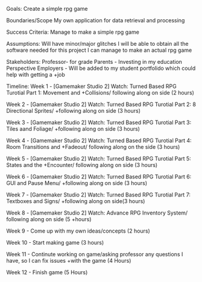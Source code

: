 Goals:
Create a simple rpg game

Boundaries/Scope
My own application for data retrieval and processing

Success Criteria:
Manage to make a simple rpg game

Assumptions:
Will have minor/major glitches
I will be able to obtain all the software needed for this project
I can manage to make an actual rpg game

Stakeholders:
Professor- for grade
Parents - Investing in my education
Perspective Employers - Will be added to my student portfolido which could help with getting a +job

Timeline:
Week 1 - [Gamemaker Studio 2]  Watch: Turned Based RPG Turotial Part 1: Movement and +Collisions/ following along on side (2 hours)

Week 2 - [Gamemaker Studio 2]  Watch: Turned Based RPG Turotial Part 2: 8 Directional Sprites/ +following along on side (3 hours)  

Week 3 - [Gamemaker Studio 2]  Watch: Turned Based RPG Turotial Part 3: Tiles aand Foliage/ +following along on side (3 hours)

Week 4 - [Gamemaker Studio 2]  Watch: Turned Based RPG Turotial Part 4: Room Transitions and +Fadeout/ following along on the side (3 hours)

Week 5 - [Gamemaker Studio 2]  Watch: Turned Based RPG Turotial Part 5: States and the +Encounter/ following along on side (3 hours)

Week 6 - [Gamemaker Studio 2]  Watch: Turned Based RPG Turotial Part 6: GUI and Pause Menu/ +following along on side (3 hours)

Week 7 - [Gamemaker Studio 2]  Watch: Turned Based RPG Turotial Part 7: Textboxes and Signs/ +following along on side(3 hours)

Week 8 - [Gamemaker Studio 2] Watch: Advance RPG Inventory System/ following along on side (5 +hours)

Week 9 - Come up with my own ideas/concepts (2 hours)

Week 10 - Start making game (3 hours)

Week 11 - Continute working on game/asking professor any questions I have, so I can fix issues +with the game (4 Hours)

Week 12 - Finish game (5 Hours)
